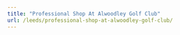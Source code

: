 ```yaml
---
title: "Professional Shop At Alwoodley Golf Club"
url: /leeds/professional-shop-at-alwoodley-golf-club/
---
```

